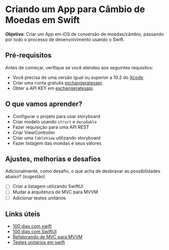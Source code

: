 # Criando um App para Câmbio de Moedas em Swift

**Objetivo**: Criar um App em iOS de conversão de moedas/câmbio, passando por todo o processo de desenvolvimento usando o Swift. 


## Pré-requisitos

Antes de começar, verifique se você atendeu aos seguintes requisitos:
* Você precisa de uma versão igual ou superior a 10.2 do [Xcode](https://developer.apple.com/xcode/). 
* Criar uma conta gratuita [exchangeratesapi](https://developer.apple.com/xcode/).
* Obter a API KEY em [exchangeratesapi](https://developer.apple.com/xcode/).

## O que vamos aprender?

* Configurar o projeto para usar storyboard
* Criar modelo usando `struct` e `decodable` 
* Fazer requisição para uma API REST
* Criar ViewController
* Criar uma `TableView` utilizando storyboard
* Fazer listagem das moedas e seus valores

## Ajustes, melhorias e desafios
Adicionalmente, como desafio, o que acha de desbravar as possibilidades abaixo? (sugestão)

- [ ] Criar a listagem utilizando SwiftUI 
- [ ] Mudar a arquitetura de MVC para MVVM
- [ ] Adicionar testes unitários

## Links úteis

* [100 dias com swift](https://www.hackingwithswift.com/100)
* [100 dias com SwiftUI](https://www.hackingwithswift.com/100/swiftui)
* [Refatorando de MVC para MVVM](https://www.raywenderlich.com/6733535-ios-mvvm-tutorial-refactoring-from-mvc)
* [Testes unitários em swift](https://www.swiftbysundell.com/basics/unit-testing/)

